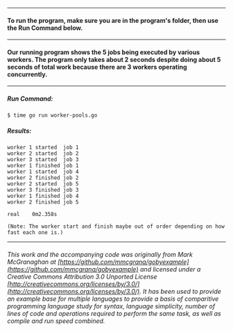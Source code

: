 ___
#### To run the program, make sure you are in the program's folder, then use the Run Command below.
___
#### Our running program shows the 5 jobs being executed by various workers. The program only takes about 2 seconds despite doing about 5 seconds of total work because there are 3 workers operating concurrently.
___
##### Run Command:

`$ time go run worker-pools.go`

##### Results:
```
worker 1 started  job 1
worker 2 started  job 2
worker 3 started  job 3
worker 1 finished job 1
worker 1 started  job 4
worker 2 finished job 2
worker 2 started  job 5
worker 3 finished job 3
worker 1 finished job 4
worker 2 finished job 5

real	0m2.358s

(Note: The worker start and finish maybe out of order depending on how fast each one is.)
```
___
###### This work and the accompanying code was originally from Mark McGranaghan at [https://github.com/mmcgrana/gobyexample](https://github.com/mmcgrana/gobyexample) and licensed under a Creative Commons Attribution 3.0 Unported License [http://creativecommons.org/licenses/by/3.0/](http://creativecommons.org/licenses/by/3.0/). It has been used to provide an example base for multiple languages to provide a basis of comparitive programming language study for syntax, language simplicity, number of lines of code and operations required to perform the same task, as well as compile and run speed combined.
